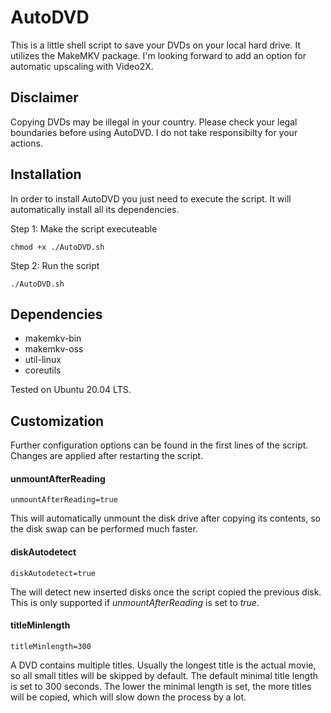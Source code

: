 # AutoDVD
This is a little shell script to save your DVDs on your local hard drive. It utilizes the MakeMKV package.
I'm looking forward to add an option for automatic upscaling with Video2X.

## Disclaimer
Copying DVDs may be illegal in your country.
Please check your legal boundaries before using AutoDVD.
I do not take responsibilty for your actions.

## Installation
In order to install AutoDVD you just need to execute the script. It will automatically install all its dependencies.

Step 1: Make the script executeable
```
chmod +x ./AutoDVD.sh
```

Step 2: Run the script
```
./AutoDVD.sh
```

## Dependencies
- makemkv-bin
- makemkv-oss
- util-linux
- coreutils

Tested on Ubuntu 20.04 LTS.

## Customization
Further configuration options can be found in the first lines of the script. Changes are applied after restarting the script.

#### unmountAfterReading
```
unmountAfterReading=true
```
This will automatically unmount the disk drive after copying its contents, so the disk swap can be performed much faster.

#### diskAutodetect
```
diskAutodetect=true
```
The will detect new inserted disks once the script copied the previous disk. This is only supported if *unmountAfterReading* is set to *true*.

#### titleMinlength
```
titleMinlength=300
```
A DVD contains multiple titles. Usually the longest title is the actual movie, so all small titles will be skipped by default. The default minimal title length is set to 300 seconds. The lower the minimal length is set, the more titles will be copied, which will slow down the process by a lot.
